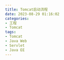 ```yaml
---
title: Tomcat启动流程
date: 2023-08-29 01:16:02
categories: 
- 工程
- Tomcat
tags:
- Tomcat
- Java Web
- Servlet
- Java EE
---
```

